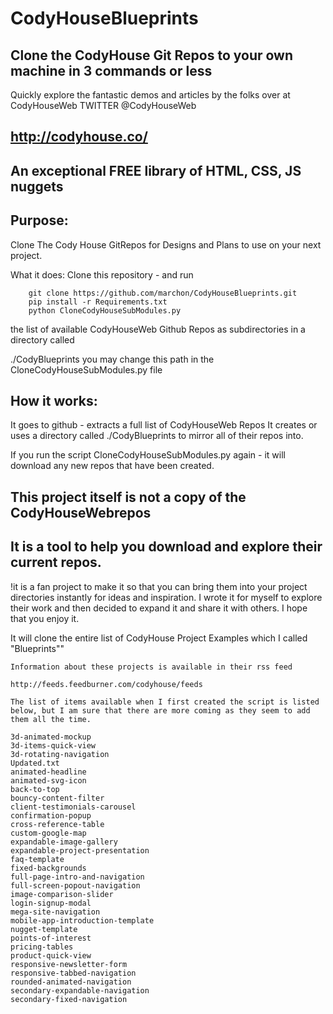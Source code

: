 CodyHouseBlueprints
===================

Clone the CodyHouse Git Repos to your own machine in 3 commands or less
-------

Quickly explore the fantastic demos and articles by the folks over at CodyHouseWeb TWITTER @CodyHouseWeb


http://codyhouse.co/
----
 



An exceptional FREE library of HTML, CSS, JS nuggets
----




Purpose: 
----
Clone The Cody House GitRepos for Designs and Plans to use on your next project. 

What it does:  Clone this repository - and run 

		git clone https://github.com/marchon/CodyHouseBlueprints.git
		pip install -r Requirements.txt 
		python CloneCodyHouseSubModules.py 

the list of available CodyHouseWeb Github Repos as subdirectories in a directory called 

./CodyBlueprints  you may change this path in the CloneCodyHouseSubModules.py file 



How it works: 
----
It goes to github - extracts a full list of CodyHouseWeb Repos It creates or uses a directory called ./CodyBlueprints to mirror all of their repos into.

If you run the script CloneCodyHouseSubModules.py again - it will download any new repos that have been created. 

This project itself is not a copy of the CodyHouseWebrepos 
---
 It is a tool to help you download and explore their current repos. 
---
!it is a fan project to make it so that you can bring them into your project directories instantly for ideas and inspiration. I wrote it for myself to explore their work and then decided to expand it and share it with others. I hope that you enjoy it.   



 

It will clone the entire list of CodyHouse Project Examples which I called "Blueprints"" 
    
    Information about these projects is available in their rss feed 
    
    http://feeds.feedburner.com/codyhouse/feeds
    
    The list of items available when I first created the script is listed below, but I am sure that there are more coming as they seem to add them all the time. 
     
    3d-animated-mockup
	3d-items-quick-view
	3d-rotating-navigation
	Updated.txt
	animated-headline
	animated-svg-icon
	back-to-top
	bouncy-content-filter
	client-testimonials-carousel
	confirmation-popup
	cross-reference-table
	custom-google-map
	expandable-image-gallery
	expandable-project-presentation
	faq-template
	fixed-backgrounds
	full-page-intro-and-navigation
	full-screen-popout-navigation
	image-comparison-slider
	login-signup-modal
	mega-site-navigation
	mobile-app-introduction-template
	nugget-template
	points-of-interest
	pricing-tables
	product-quick-view
	responsive-newsletter-form
	responsive-tabbed-navigation
	rounded-animated-navigation
	secondary-expandable-navigation
	secondary-fixed-navigation